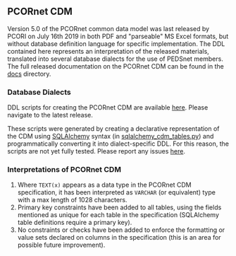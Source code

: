 ## PCORnet CDM

Version 5.0 of the PCORnet common data model was last released by PCORI on July 16th 2019 in both PDF and "parseable" MS Excel formats, but without database definition language for specific implementation. The DDL contained here represents an interpretation of the released materials, translated into several database dialects for the use of PEDSnet members. The full released documentation on the PCORnet CDM can be found in the [docs](docs) directory.

### Database Dialects

DDL scripts for creating the PCORnet CDM  are available [here](https://data-models-sqlalchemy.research.chop.edu/pcornet). Please navigate to the latest release.

These scripts were generated by creating a declarative representation of the CDM using [SQLAlchemy](http://www.sqlalchemy.org/) syntax (in [sqlalchemy_cdm_tables.py](sqlalchemy_cdm_tables.py)) and programmatically converting it into dialect-specific DDL. For this reason, the scripts are not yet fully tested. Please report any issues [here](https://github.com/PCORnet/Data_Models/issues).

### Interpretations of PCORnet CDM

1. Where `TEXT(x)` appears as a data type in the PCORnet CDM specification, it has been interpreted as `VARCHAR` (or equivalent) type with a max length of 1028 characters.
2. Primary key constraints have been added to all tables, using the fields mentioned as unique for each table in the specification (SQLAlchemy table definitions require a primary key).
3. No constraints or checks have been added to enforce the formatting or value sets declared on columns in the specification (this is an area for possible future improvement).

